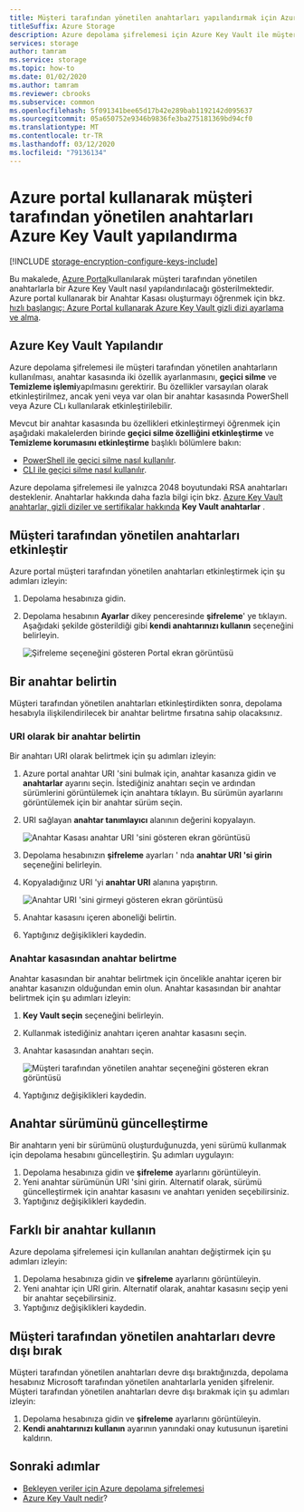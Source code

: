 ```yaml
---
title: Müşteri tarafından yönetilen anahtarları yapılandırmak için Azure portal kullanın
titleSuffix: Azure Storage
description: Azure depolama şifrelemesi için Azure Key Vault ile müşteri tarafından yönetilen anahtarları yapılandırmak üzere Azure portal nasıl kullanacağınızı öğrenin. Müşteri tarafından yönetilen anahtarlar, erişim denetimleri oluşturmanıza, döndürmenize, devre dışı bırakmanızı ve iptal edebilmesini sağlar.
services: storage
author: tamram
ms.service: storage
ms.topic: how-to
ms.date: 01/02/2020
ms.author: tamram
ms.reviewer: cbrooks
ms.subservice: common
ms.openlocfilehash: 5f091341bee65d17b42e289bab1192142d095637
ms.sourcegitcommit: 05a650752e9346b9836fe3ba275181369bd94cf0
ms.translationtype: MT
ms.contentlocale: tr-TR
ms.lasthandoff: 03/12/2020
ms.locfileid: "79136134"
---
```

# <a name="configure-customer-managed-keys-with-azure-key-vault-by-using-the-azure-portal"></a>Azure portal kullanarak müşteri tarafından yönetilen anahtarları Azure Key Vault yapılandırma

[!INCLUDE [storage-encryption-configure-keys-include](../../../includes/storage-encryption-configure-keys-include.md)]

Bu makalede, [Azure Portal](https://portal.azure.com/)kullanılarak müşteri tarafından yönetilen anahtarlarla bir Azure Key Vault nasıl yapılandırılacağı gösterilmektedir. Azure portal kullanarak bir Anahtar Kasası oluşturmayı öğrenmek için bkz. [hızlı başlangıç: Azure Portal kullanarak Azure Key Vault gizli dizi ayarlama ve alma](../../key-vault/quick-create-portal.md).

## <a name="configure-azure-key-vault"></a>Azure Key Vault Yapılandır

Azure depolama şifrelemesi ile müşteri tarafından yönetilen anahtarların kullanılması, anahtar kasasında iki özellik ayarlanmasını, **geçici silme** ve **Temizleme işlemi**yapılmasını gerektirir. Bu özellikler varsayılan olarak etkinleştirilmez, ancak yeni veya var olan bir anahtar kasasında PowerShell veya Azure CLı kullanılarak etkinleştirilebilir.

Mevcut bir anahtar kasasında bu özellikleri etkinleştirmeyi öğrenmek için aşağıdaki makalelerden birinde **geçici silme özelliğini etkinleştirme** ve **Temizleme korumasını etkinleştirme** başlıklı bölümlere bakın:

- [PowerShell ile geçici silme nasıl kullanılır](../../key-vault/key-vault-soft-delete-powershell.md).
- [CLI ile geçici silme nasıl kullanılır](../../key-vault/key-vault-soft-delete-cli.md).

Azure depolama şifrelemesi ile yalnızca 2048 boyutundaki RSA anahtarları desteklenir. Anahtarlar hakkında daha fazla bilgi için bkz. [Azure Key Vault anahtarlar, gizli diziler ve sertifikalar hakkında](../../key-vault/about-keys-secrets-and-certificates.md#key-vault-keys) **Key Vault anahtarlar** .

## <a name="enable-customer-managed-keys"></a>Müşteri tarafından yönetilen anahtarları etkinleştir

Azure portal müşteri tarafından yönetilen anahtarları etkinleştirmek için şu adımları izleyin:

1. Depolama hesabınıza gidin.
1. Depolama hesabının **Ayarlar** dikey penceresinde **şifreleme**' ye tıklayın. Aşağıdaki şekilde gösterildiği gibi **kendi anahtarınızı kullanın** seçeneğini belirleyin.

    ![Şifreleme seçeneğini gösteren Portal ekran görüntüsü](./media/storage-encryption-keys-portal/ssecmk1.png)

## <a name="specify-a-key"></a>Bir anahtar belirtin

Müşteri tarafından yönetilen anahtarları etkinleştirdikten sonra, depolama hesabıyla ilişkilendirilecek bir anahtar belirtme fırsatına sahip olacaksınız.

### <a name="specify-a-key-as-a-uri"></a>URI olarak bir anahtar belirtin

Bir anahtarı URI olarak belirtmek için şu adımları izleyin:

1. Azure portal anahtar URI 'sini bulmak için, anahtar kasanıza gidin ve **anahtarlar** ayarını seçin. İstediğiniz anahtarı seçin ve ardından sürümlerini görüntülemek için anahtara tıklayın. Bu sürümün ayarlarını görüntülemek için bir anahtar sürüm seçin.
1. URI sağlayan **anahtar tanımlayıcı** alanının değerini kopyalayın.

    ![Anahtar Kasası anahtar URI 'sini gösteren ekran görüntüsü](media/storage-encryption-keys-portal/key-uri-portal.png)

1. Depolama hesabınızın **şifreleme** ayarları ' nda **anahtar URI 'si girin** seçeneğini belirleyin.
1. Kopyaladığınız URI 'yi **anahtar URI** alanına yapıştırın.

   ![Anahtar URI 'sini girmeyi gösteren ekran görüntüsü](./media/storage-encryption-keys-portal/ssecmk2.png)

1. Anahtar kasasını içeren aboneliği belirtin.
1. Yaptığınız değişiklikleri kaydedin.

### <a name="specify-a-key-from-a-key-vault"></a>Anahtar kasasından anahtar belirtme

Anahtar kasasından bir anahtar belirtmek için öncelikle anahtar içeren bir anahtar kasanızın olduğundan emin olun. Anahtar kasasından bir anahtar belirtmek için şu adımları izleyin:

1. **Key Vault seçin** seçeneğini belirleyin.
2. Kullanmak istediğiniz anahtarı içeren anahtar kasasını seçin.
3. Anahtar kasasından anahtarı seçin.

   ![Müşteri tarafından yönetilen anahtar seçeneğini gösteren ekran görüntüsü](./media/storage-encryption-keys-portal/ssecmk3.png)

1. Yaptığınız değişiklikleri kaydedin.

## <a name="update-the-key-version"></a>Anahtar sürümünü güncelleştirme

Bir anahtarın yeni bir sürümünü oluşturduğunuzda, yeni sürümü kullanmak için depolama hesabını güncelleştirin. Şu adımları uygulayın:

1. Depolama hesabınıza gidin ve **şifreleme** ayarlarını görüntüleyin.
1. Yeni anahtar sürümünün URI 'sini girin. Alternatif olarak, sürümü güncelleştirmek için anahtar kasasını ve anahtarı yeniden seçebilirsiniz.
1. Yaptığınız değişiklikleri kaydedin.

## <a name="use-a-different-key"></a>Farklı bir anahtar kullanın

Azure depolama şifrelemesi için kullanılan anahtarı değiştirmek için şu adımları izleyin:

1. Depolama hesabınıza gidin ve **şifreleme** ayarlarını görüntüleyin.
1. Yeni anahtar için URI girin. Alternatif olarak, anahtar kasasını seçip yeni bir anahtar seçebilirsiniz.
1. Yaptığınız değişiklikleri kaydedin.

## <a name="disable-customer-managed-keys"></a>Müşteri tarafından yönetilen anahtarları devre dışı bırak

Müşteri tarafından yönetilen anahtarları devre dışı bıraktığınızda, depolama hesabınız Microsoft tarafından yönetilen anahtarlarla yeniden şifrelenir. Müşteri tarafından yönetilen anahtarları devre dışı bırakmak için şu adımları izleyin:

1. Depolama hesabınıza gidin ve **şifreleme** ayarlarını görüntüleyin.
1. **Kendi anahtarınızı kullanın** ayarının yanındaki onay kutusunun işaretini kaldırın.

## <a name="next-steps"></a>Sonraki adımlar

- [Bekleyen veriler için Azure depolama şifrelemesi](storage-service-encryption.md)
- [Azure Key Vault nedir](https://docs.microsoft.com/azure/key-vault/key-vault-overview)?
